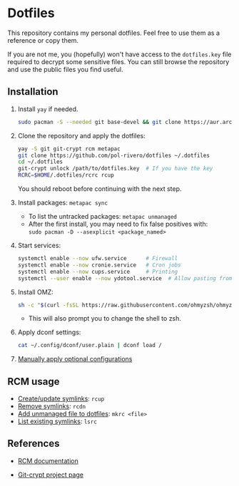 # Dotfiles

This repository contains my personal dotfiles. Feel free to use them as a reference or copy them.

If you are not me, you (hopefully) won't have access to the `dotfiles.key` file required to decrypt some sensitive files. You can still browse the repository and use the public files you find useful.

## Installation

1. Install `yay` if needed.

   ```bash
   sudo pacman -S --needed git base-devel && git clone https://aur.archlinux.org/yay-bin.git && cd yay-bin && makepkg -si
   ```

1. Clone the repository and apply the dotfiles:

    ```bash
    yay -S git git-crypt rcm metapac
    git clone https://github.com/pol-rivero/dotfiles ~/.dotfiles
    cd ~/.dotfiles
    git-crypt unlock /path/to/dotfiles.key  # If you have the key
    RCRC=$HOME/.dotfiles/rcrc rcup
    ```

    You should reboot before continuing with the next step.

1. Install packages: `metapac sync`

    - To list the untracked packages: `metapac unmanaged`
    - After the first install, you may need to fix false positives with:  
    `sudo pacman -D --asexplicit <package_named>`

1. Start services:

    ```bash
    systemctl enable --now ufw.service      # Firewall
    systemctl enable --now cronie.service   # Cron jobs
    systemctl enable --now cups.service     # Printing
    systemctl --user enable --now ydotool.service  # Allow pasting from copyq and rofimoji
    ```

1. Install OMZ:

    ```bash
    sh -c "$(curl -fsSL https://raw.githubusercontent.com/ohmyzsh/ohmyzsh/master/tools/install.sh)"
    ```

    - This will also prompt you to change the shell to zsh.

1. Apply dconf settings:

    ```bash
    cat ~/.config/dconf/user.plain | dconf load /
    ```

1. [Manually apply optional configurations](manual-config/README.md)

## RCM usage

- [Create/update symlinks](http://thoughtbot.github.io/rcm/rcup.1.html): `rcup`
- [Remove symlinks](http://thoughtbot.github.io/rcm/rcdn.1.html): `rcdn`
- [Add unmanaged file to dotfiles](http://thoughtbot.github.io/rcm/mkrc.1.html): `mkrc <file>`
- [List existing symlinks](http://thoughtbot.github.io/rcm/lsrc.1.html): `lsrc`


## References

- [RCM documentation](http://thoughtbot.github.io/rcm/)

- [Git-crypt project page](https://www.agwa.name/projects/git-crypt)

